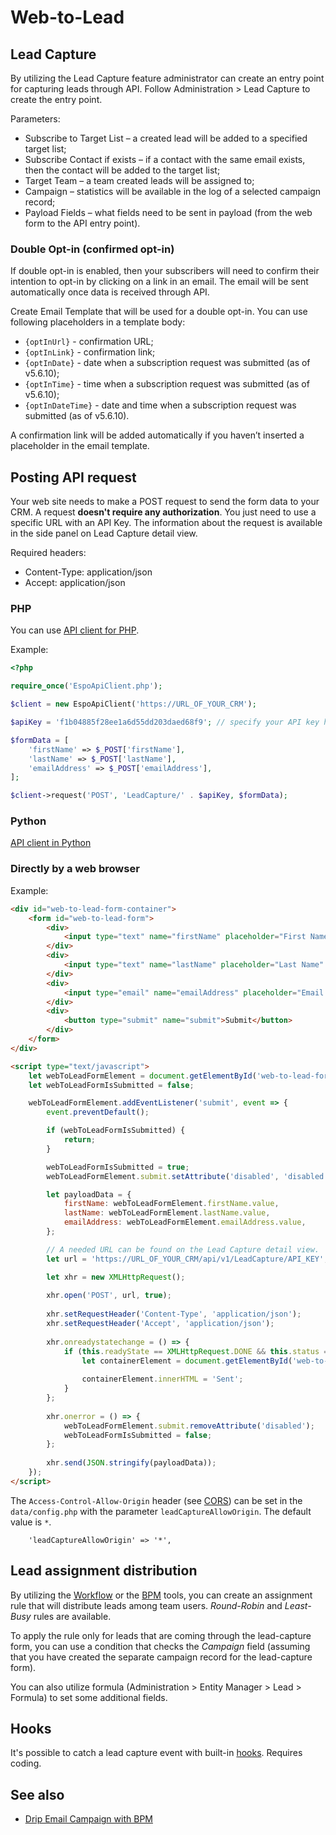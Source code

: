 # Web-to-Lead

## Lead Capture

By utilizing the Lead Capture feature administrator can create an entry point for capturing leads through API. Follow Administration > Lead Capture to create the entry point.

Parameters:

* Subscribe to Target List – a created lead will be added to a specified target list;
* Subscribe Contact if exists – if a contact with the same email exists, then the contact will be added to the target list;
* Target Team – a team created leads will be assigned to;
* Campaign – statistics will be available in the log of a selected campaign record;
* Payload Fields – what fields need to be sent in payload (from the web form to the API entry point).

### Double Opt-in (confirmed opt-in)

If double opt-in is enabled, then your subscribers will need to confirm their intention to opt-in by clicking on a link in an email. The email will be sent automatically once data is received through API.

Create Email Template that will be used for a double opt-in. You can use following placeholders in a template body:

* `{optInUrl}` - confirmation URL;
* `{optInLink}` - confirmation link;
* `{optInDate}` - date when a subscription request was submitted (as of v5.6.10);
* `{optInTime}` - time when a subscription request was submitted (as of v5.6.10);
* `{optInDateTime}` - date and time when a subscription request was submitted (as of v5.6.10).

A confirmation link will be added automatically if you haven’t inserted a placeholder in the email template.

## Posting API request

Your web site needs to make a POST request to send the form data to your CRM. A request **doesn't require any authorization**. You just need to use a specific URL with an API Key. The information about the request is available in the side panel on Lead Capture detail view.

Required headers:

* Content-Type: application/json
* Accept: application/json


### PHP

You can use [API client for PHP](../development/api-client-php.md).

Example:

```php
<?php

require_once('EspoApiClient.php');

$client = new EspoApiClient('https://URL_OF_YOUR_CRM');

$apiKey = 'f1b04885f28ee1a6d55dd203daed68f9'; // specify your API key here

$formData = [
    'firstName' => $_POST['firstName'],
    'lastName' => $_POST['lastName'],
    'emailAddress' => $_POST['emailAddress'],
];

$client->request('POST', 'LeadCapture/' . $apiKey, $formData);

```

### Python

[API client in Python](../development/api-client-python.md)

### Directly by a web browser

Example:

```html
<div id="web-to-lead-form-container">
    <form id="web-to-lead-form">
        <div>
            <input type="text" name="firstName" placeholder="First Name">
        </div>
        <div>
            <input type="text" name="lastName" placeholder="Last Name" required>
        </div>
        <div>
            <input type="email" name="emailAddress" placeholder="Email Address" required>
        </div>
        <div>
            <button type="submit" name="submit">Submit</button>
        </div>
    </form>
</div>

<script type="text/javascript">
    let webToLeadFormElement = document.getElementById('web-to-lead-form');
    let webToLeadFormIsSubmitted = false;

    webToLeadFormElement.addEventListener('submit', event => {
        event.preventDefault();

        if (webToLeadFormIsSubmitted) {
            return;
        }

        webToLeadFormIsSubmitted = true;
        webToLeadFormElement.submit.setAttribute('disabled', 'disabled');

        let payloadData = {
            firstName: webToLeadFormElement.firstName.value,
            lastName: webToLeadFormElement.lastName.value,
            emailAddress: webToLeadFormElement.emailAddress.value,
        };

        // A needed URL can be found on the Lead Capture detail view.
        let url = 'https://URL_OF_YOUR_CRM/api/v1/LeadCapture/API_KEY';

        let xhr = new XMLHttpRequest();
    
        xhr.open('POST', url, true);
    
        xhr.setRequestHeader('Content-Type', 'application/json');
        xhr.setRequestHeader('Accept', 'application/json');
    
        xhr.onreadystatechange = () => {
            if (this.readyState == XMLHttpRequest.DONE && this.status == 200) {
                let containerElement = document.getElementById('web-to-lead-form-container');
    
                containerElement.innerHTML = 'Sent';
            }
        };
    
        xhr.onerror = () => {
            webToLeadFormElement.submit.removeAttribute('disabled');
            webToLeadFormIsSubmitted = false;
        };
    
        xhr.send(JSON.stringify(payloadData));
    });
</script>
```

The `Access-Control-Allow-Origin` header (see [CORS](https://en.wikipedia.org/wiki/Cross-origin_resource_sharing)) can be set in the `data/config.php` with the parameter `leadCaptureAllowOrigin`. The default value is `*`.

```
    'leadCaptureAllowOrigin' => '*',
```

## Lead assignment distribution

By utilizing the [Workflow](workflows.md) or the [BPM](bpm.md) tools, you can create an assignment rule that will distribute leads among team users. *Round-Robin* and *Least-Busy* rules are available.

To apply the rule only for leads that are coming through the lead-capture form, you can use a condition that checks the *Campaign* field (assuming that you have created the separate campaign record for the lead-capture form).

You can also utilize formula (Administration > Entity Manager > Lead > Formula) to set some additional fields.


## Hooks

It's possible to catch a lead capture event with built-in [hooks](../development/hooks.md#additional-default-hooks). Requires coding.

## See also

* [Drip Email Campaign with BPM](bpm-drip-email-campaign.md)
